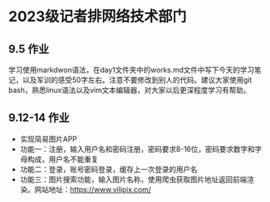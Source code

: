 # 2023级记者排网络技术部门

## 9.5 作业

学习使用markdwon语法，在day1文件夹中的works.md文件中写下今天的学习笔记，以及军训的感受50字左右。注意不要修改到别人的代码。建议大家使用git bash，熟悉linux语法以及vim文本编辑器，对大家以后更深程度学习有帮助。

## 9.12-14 作业

- 实现简易图片APP
- 功能一：注册，输入用户名和密码注册，密码要求8-16位，密码要求数字和字母构成，用户名不能重复
- 功能二：登录，账号密码登录，缓存上一次登录的用户名
- 功能三：图片搜索功能，输入图片名称，使用爬虫获取图片地址返回前端渲染。网站地址：https://www.vilipix.com/

